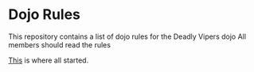 Dojo Rules
==========

This repository contains a list of dojo rules for the Deadly Vipers dojo
All members should read the rules

[This](https://github.com/deadlyvipers) is where all started.
